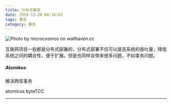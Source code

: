 ```yaml
---
title: 分布式事务
date: 2019-12-20 00:16:03
tags: 事务
category: 事务
---
```


![Photo by microcosmos on wallhaven.cc](/transaction.png)

互联网项目一般都是分布式部署的，分布式部署不仅可以提高系统的吞吐量，降低系统之间的耦合性，便于扩展。但是也同样会带来很多问题，不如事务问题。

<!--more-->


##### Atomikos

解决跨库事务


atomicos
byteTCC

***
<center></center>